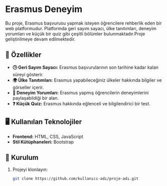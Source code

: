 # Erasmus Deneyim 

Bu proje, Erasmus başvurusu yapmak isteyen öğrencilere rehberlik eden bir web platformudur. Platformda geri sayım sayacı, ülke tanıtımları, deneyim yorumları ve küçük bir quiz gibi çeşitli bölümler bulunmaktadır.Proje geliştirilmeye devam edilmektedir.

## 📌 Özellikler

- **🕒 Geri Sayım Sayacı:** Erasmus başvurularının son tarihine kadar kalan süreyi gösterir.
- **🌍 Ülke Tanıtımları:** Erasmus yapabileceğiniz ülkeler hakkında bilgiler ve görseller içerir.
- **💬 Deneyim Yorumları:** Erasmus yapmış öğrencilerin deneyimlerini paylaşabildiği bir alan.
- **❓ Küçük Quiz:** Erasmus hakkında eğlenceli ve bilgilendirici bir test.

## 🖥️ Kullanılan Teknolojiler

- **Frontend:** HTML, CSS, JavaScript
- **Stil Kütüphaneleri:** Bootstrap 

## 🚀 Kurulum

1. Projeyi klonlayın:
   ```sh
   git clone https://github.com/kullanıcı-adı/proje-adı.git


